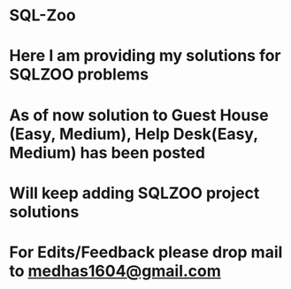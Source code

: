 # SQL-Zoo

# Here I am providing my solutions for SQLZOO problems
# As of now solution to Guest House (Easy, Medium), Help Desk(Easy, Medium) has been posted 
# Will keep adding SQLZOO project solutions 
# For Edits/Feedback please drop mail to medhas1604@gmail.com
